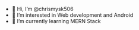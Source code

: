 - 👋 Hi, I’m @chrismysk506
- 👀 I’m interested in Web development and Android
- 🌱 I’m currently learning MERN Stack


<!---
chrismysk506/chrismysk506 is a ✨ special ✨ repository because its `README.md` (this file) appears on your GitHub profile.
You can click the Preview link to take a look at your changes.
--->
